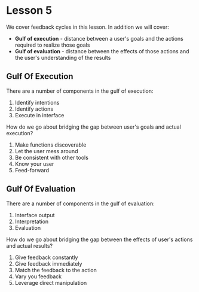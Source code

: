 # Lesson 5

We cover feedback cycles in this lesson. In addition we will cover:

- **Gulf of execution** - distance between a user's goals and the actions required to realize those goals
- **Gulf of evaluation** - distance between the effects of those actions and the user's understanding of the results

## Gulf Of Execution

There are a number of components in the gulf of execution:

1. Identify intentions
2. Identify actions
3. Execute in interface

How do we go about bridging the gap between user's goals and actual execution?

1. Make functions discoverable
2. Let the user mess around
3. Be consistent with other tools
4. Know your user
5. Feed-forward

## Gulf Of Evaluation

There are a number of components in the gulf of evaluation:

1. Interface output
2. Interpretation
3. Evaluation

How do we go about bridging the gap between the effects of user's actions and actual results?

1. Give feedback constantly
2. Give feedback immediately
3. Match the feedback to the action
4. Vary you feedback
5. Leverage direct manipulation
